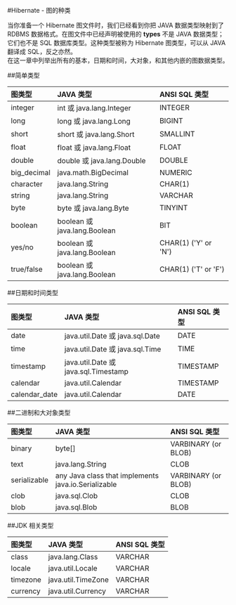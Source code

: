 #Hibernate - 图的种类

当你准备一个 Hibernate 图文件时，我们已经看到你把 JAVA 数据类型映射到了 RDBMS 数据格式。在图文件中已经声明被使用的 **types** 不是 JAVA 数据类型；它们也不是 SQL 数据库类型。这种类型被称为 Hibernate 图类型，可以从 JAVA 翻译成 SQL，反之亦然。  
在这一章中列举出所有的基本，日期和时间，大对象，和其他内嵌的图数据类型。  

##简单类型

|图类型   | JAVA 类型   | ANSI SQL 类型    |
|:---------|:------------|:------------|
|integer|int 或 java.lang.Integer|INTEGER|
|long|long 或 java.lang.Long	|BIGINT|
|short|short 或 java.lang.Short|SMALLINT|
|float|float 或 java.lang.Float|FLOAT|
|double|double 或 java.lang.Double|DOUBLE|
|big_decimal|java.math.BigDecimal|NUMERIC|
|character|java.lang.String|CHAR(1)|
|string|java.lang.String|VARCHAR|
|byte|byte 或 java.lang.Byte|TINYINT|
|boolean|boolean 或 java.lang.Boolean|BIT|
|yes/no|boolean 或 java.lang.Boolean|CHAR(1) ('Y' or 'N')|
|true/false|boolean 或 java.lang.Boolean|CHAR(1) ('T' or 'F')|

##日期和时间类型

|图类型   | JAVA 类型   | ANSI SQL 类型    |
|:---------|:------------|:------------|
|date|java.util.Date 或 java.sql.Date|DATE|
|time|java.util.Date 或 java.sql.Time|TIME|
|timestamp|java.util.Date 或 java.sql.Timestamp|TIMESTAMP|
|calendar|java.util.Calendar|TIMESTAMP|
|calendar_date|java.util.Calendar|DATE|

##二进制和大对象类型

|图类型   | JAVA 类型   | ANSI SQL 类型    |
|:---------|:------------|:------------|
|binary|byte[]|VARBINARY (or BLOB)|
|text|java.lang.String|CLOB|
|serializable|any Java class that implements java.io.Serializable|VARBINARY (or BLOB)|
|clob|java.sql.Clob|CLOB|
|blob|java.sql.Blob|BLOB|

##JDK 相关类型

|图类型   | JAVA 类型   | ANSI SQL 类型    |
|:---------|:------------|:------------|
|class|java.lang.Class|VARCHAR|
|locale|java.util.Locale|VARCHAR|
|timezone|java.util.TimeZone|VARCHAR|
|currency|java.util.Currency|VARCHAR|


 
  
